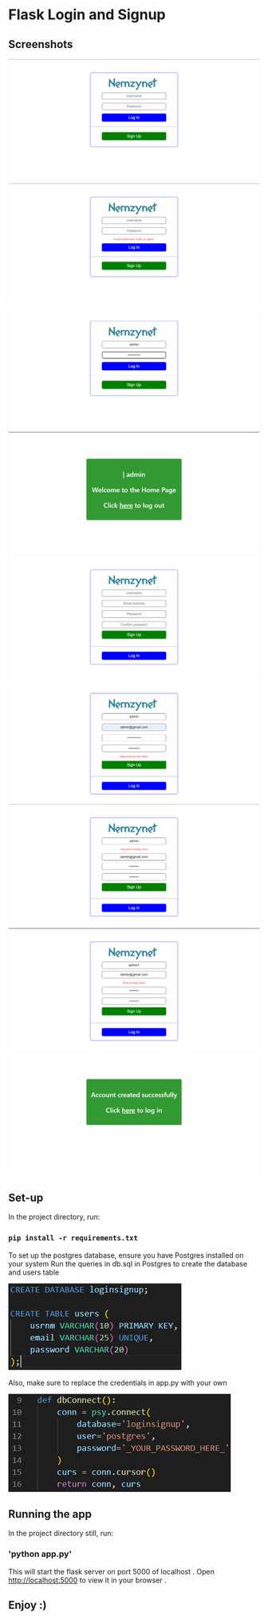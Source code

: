 # Flask Login and Signup

## Screenshots
![scr_shot](https://github.com/nemzyxt/flask-login-and-signup/blob/main/screenshots/pic1.png?raw=true)
![scr_shot](https://github.com/nemzyxt/flask-login-and-signup/blob/main/screenshots/pic2.png?raw=true)
![scr_shot](https://github.com/nemzyxt/flask-login-and-signup/blob/main/screenshots/pic3.png?raw=true)
![scr_shot](https://github.com/nemzyxt/flask-login-and-signup/blob/main/screenshots/pic4.png?raw=true)
![scr_shot](https://github.com/nemzyxt/flask-login-and-signup/blob/main/screenshots/pic5.png?raw=true)
![scr_shot](https://github.com/nemzyxt/flask-login-and-signup/blob/main/screenshots/pic6.png?raw=true)
![scr_shot](https://github.com/nemzyxt/flask-login-and-signup/blob/main/screenshots/pic7.png?raw=true)
![scr_shot](https://github.com/nemzyxt/flask-login-and-signup/blob/main/screenshots/pic8.png?raw=true)
![scr_shot](https://github.com/nemzyxt/flask-login-and-signup/blob/main/screenshots/pic9.png?raw=true)

## Set-up

In the project directory, run:

### `pip install -r requirements.txt`

To set up the postgres database, ensure you have
Postgres installed on your system
Run the queries in db.sql in Postgres to create the database and users table

![img](https://github.com/nemzyxt/flask-login-and-signup/blob/main/screenshots/pic10.png?raw=true)


Also, make sure to replace the credentials in app.py with your own 

![img](https://github.com/nemzyxt/flask-login-and-signup/blob/main/screenshots/pic11.png?raw=true)

## Running the app

In the project directory still, run:

### 'python app.py'

This will start the flask server on port 5000 of localhost .
Open [http://localhost:5000](http://localhost:5000) to view it in your browser .

## Enjoy :)
